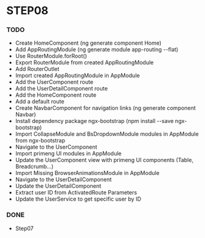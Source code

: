 # STEP08

### TODO
- Create HomeComponent (ng generate component Home)
- Add AppRoutingModule (ng generate module app-routing --flat)
- Use RouterModule.forRoot()
- Export RouterModule from created AppRoutingModule
- Add RouterOutlet
- Import created AppRoutingModule in AppModule
- Add the UserComponent route
- Add the UserDetailComponent route
- Add the HomeComponent route
- Add a default route
- Create NavbarComponent for navigation links (ng generate component Navbar)
- Install dependency package ngx-bootstrap (npm install --save ngx-bootstrap)
- Import CollapseModule and BsDropdownModule modules in AppModule from ngx-bootstrap
- Navigate to the UserComponent
- Import primeng UI modules in AppModule
- Update the UserComponent view with primeng UI components (Table, Breadcrumb...)
- Import Missing BrowserAnimationsModule in AppModule
- Navigate to the UserDetailComponent
- Update the UserDetailComponent
- Extract user ID from ActivatedRoute Parameters
- Update the UserService to get specific user by ID

### DONE
- Step07